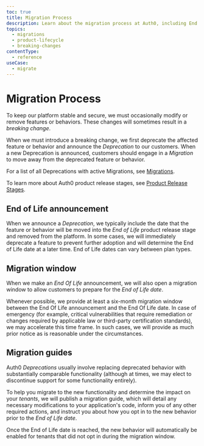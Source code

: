 ```yaml
---
toc: true
title: Migration Process
description: Learn about the migration process at Auth0, including End of Life announcements, migration windows, and migration guides.
topics:
  - migrations
  - product-lifecycle
  - breaking-changes
contentType:
  - reference
useCase:
  - migrate
---
```


# Migration Process

To keep our platform stable and secure, we must occasionally modify or remove features or behaviors. These changes will sometimes result in a <dfn data-key="breaking-change">breaking change</dfn>.

When we must introduce a breaking change, we first deprecate the affected feature or behavior and announce the <dfn data-key="deprecation">Deprecation</dfn> to our customers. When a new Deprecation is announced, customers should engage in a <dfn data-key="migration">Migration</dfn> to move away from the deprecated feature or behavior.

For a list of all Deprecations with active Migrations, see [Migrations](/product-lifecycle/migrations).

To learn more about Auth0 product release stages, see [Product Release Stages](/product-lifecycle/product-release-stages).

## End of Life announcement

 When we announce a <dfn data-key="deprecation">Deprecation</dfn>, we typically include the date that the feature or behavior will be moved into the <dfn data-key="end-of-life">End of Life</dfn> product release stage and removed from the platform. In some cases, we will immediately deprecate a feature to prevent further adoption and will determine the End of Life date at a later time. End of Life dates can vary between plan types.

## Migration window

When we make an <dfn data-key="end-of-life">End Of Life</dfn> announcement, we will also open a migration window to allow customers to prepare for the <dfn data-key="end-of-life-date">End of Life date</dfn>.

Whenever possible, we provide at least a six-month migration window between the End Of Life announcement and the End Of Life date. In case of emergency (for example, critical vulnerabilities that require remediation or changes required by applicable law or third-party certification standards), we may accelerate this time frame. In such cases, we will provide as much prior notice as is reasonable under the circumstances.

## Migration guides

Auth0 <dfn data-key="deprecation">Deprecations</dfn> usually involve replacing deprecated behavior with substantially comparable functionality (although at times, we may elect to discontinue support for some functionality entirely).

To help you migrate to the new functionality and determine the impact on your <dfn data-key="tenant">tenants</dfn>, we will publish a migration guide, which will detail any necessary modifications to your application's code, inform you of any other required actions, and instruct you about how you opt in to the new behavior prior to the <dfn data-key="end-of-life-date">End of Life date</dfn>.

 Once the End of Life date is reached, the new behavior will automatically be enabled for tenants that did not opt in during the migration window.